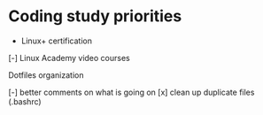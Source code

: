 # Coding study priorities
- Linux+ certification

[-] Linux Academy video courses

Dotfiles organization

[-] better comments on what is going on
[x] clean up duplicate files (.bashrc)
